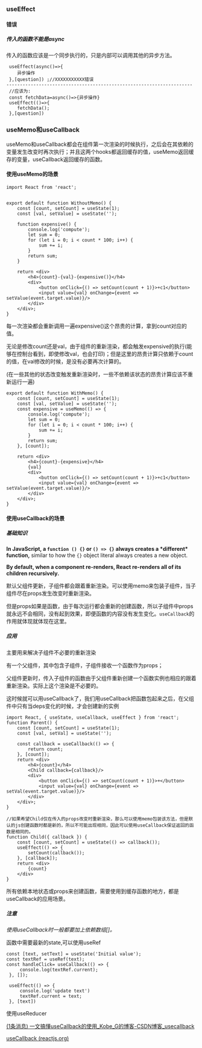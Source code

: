 ### useEffect





#### 错误

##### 传入的函数不能是async

传入的函数应该是一个同步执行的，只是内部可以调用其他的异步方法。

```
 useEffect(async()=>{
    异步操作
 },[question]) ;//XXXXXXXXXXX错误
--------------------------------------------------------------------- 
 //应该为:
 const fetchData=async()=>{异步操作}
 useEffect(()=>{
 	fetchData();
 },[question])
```





### useMemo和useCallback

useMemo和useCallback都会在组件第一次渲染的时候执行，之后会在其依赖的变量发生改变时再次执行；并且这两个hooks都返回缓存的值，useMemo返回缓存的变量，useCallback返回缓存的函数。



#### **使用useMemo的场景**

```
import React from 'react';
 
 
export default function WithoutMemo() {
    const [count, setCount] = useState(1);
    const [val, setValue] = useState('');
 
    function expensive() {
        console.log('compute');
        let sum = 0;
        for (let i = 0; i < count * 100; i++) {
            sum += i;
        }
        return sum;
    }
 
    return <div>
        <h4>{count}-{val}-{expensive()}</h4>
        <div>
            <button onClick={() => setCount(count + 1)}>+c1</button>
            <input value={val} onChange={event => setValue(event.target.value)}/>
        </div>
    </div>;
}
```

每一次渲染都会重新调用一遍expensive()这个昂贵的计算，拿到count对应的值。

无论是修改count还是val，由于组件的重新渲染，都会触发expensive的执行(能够在控制台看到，即使修改val，也会打印)；但是这里的昂贵计算只依赖于count的值，在val修改的时候，是没有必要再次计算的。

(在一些其他的状态改变触发重新渲染时，一些不依赖该状态的昂贵计算应该不重新运行一遍)

```
export default function WithMemo() {
    const [count, setCount] = useState(1);
    const [val, setValue] = useState('');
    const expensive = useMemo(() => {
        console.log('compute');
        let sum = 0;
        for (let i = 0; i < count * 100; i++) {
            sum += i;
        }
        return sum;
    }, [count]);
 
    return <div>
        <h4>{count}-{expensive}</h4>
        {val}
        <div>
            <button onClick={() => setCount(count + 1)}>+c1</button>
            <input value={val} onChange={event => setValue(event.target.value)}/>
        </div>
    </div>;
}
```

#### 使用useCallback的场景

##### 基础知识

**In JavaScript, a `function () {}` or `() => {}` always creates a \*different\* function,** similar to how the `{}` object literal always creates a new object. 

**By default, when a component re-renders, React re-renders all of its children recursively.**

默认父组件更新，子组件都会跟着重新渲染。可以使用memo来包装子组件，当子组件尽在props发生改变时重新渲染。

但是props如果是函数，由于每次运行都会重新的创建函数，所以子组件中props就永远不会相同，没有起到效果，即便函数的内容没有发生变化。`useCallback`的作用就体现就体现在这里。

##### 应用

主要用来解决子组件不必要的重新渲染

有一个父组件，其中包含子组件，子组件接收一个函数作为props；

父组件更新时，传入子组件的函数由于父组件重新创建一个函数实例也相应的跟着重新渲染。实际上这个渲染是不必要的。

这时候就可以用useCallback了，我们用useCallback把函数包起来之后，在父组件中只有当deps变化的时候，才会创建新的实例

```
import React, { useState, useCallback, useEffect } from 'react';
function Parent() {
    const [count, setCount] = useState(1);
    const [val, setVal] = useState('');
 
    const callback = useCallback(() => {
        return count;
    }, [count]);
    return <div>
        <h4>{count}</h4>
        <Child callback={callback}/>
        <div>
            <button onClick={() => setCount(count + 1)}>+</button>
            <input value={val} onChange={event => setVal(event.target.value)}/>
        </div>
    </div>;
}
 
//如果希望Child仅在传入的props改变时重新渲染，那么可以使用memo包装该方法，但是默认的js创建函数时都是新的，所以不可能出现相同，因此可以使用useCallback保证返回的函数是相同的。
function Child({ callback }) {
    const [count, setCount] = useState(() => callback());
    useEffect(() => {
        setCount(callback());
    }, [callback]);
    return <div>
        {count}
    </div>
}
```

所有依赖本地状态或props来创建函数，需要使用到缓存函数的地方，都是useCallback的应用场景。

##### 注意

*使用useCallback时一般都要加上依赖数组[]。*

函数中需要最新的state,可以使用useRef

```
const [text, setText] = useState('Initial value');
const textRef = useRef(text);
const handleClick= useCallback(() => {
     console.log(textRef.current);
 }, []); 

 useEffect(() => {
     console.log('update text')
     textRef.current = text;
 }, [text])
```

使用useReducer

[(1条消息) 一文搞懂useCallback的使用_Kobe_G的博客-CSDN博客_usecallback](https://blog.csdn.net/Kobe_G/article/details/121752526?ops_request_misc=%7B%22request%5Fid%22%3A%22166348932116800180632709%22%2C%22scm%22%3A%2220140713.130102334..%22%7D&request_id=166348932116800180632709&biz_id=0&utm_medium=distribute.pc_search_result.none-task-blog-2~all~top_click~default-2-121752526-null-null.142^v47^pc_rank_34_default_2,201^v3^control_2&utm_term=useCallback&spm=1018.2226.3001.4187)

[useCallback (reactjs.org)](https://beta.reactjs.org/apis/react/useCallback)